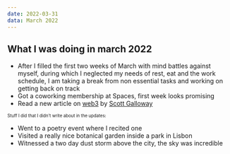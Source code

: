 ```yaml
---
date: 2022-03-31
data: March 2022
---
```


## What I was doing in march 2022

- After I filled the first two weeks of March with mind battles against myself, during which I neglected my needs of rest, eat and the work schedule, I am taking a break from non essential tasks and working on getting back on track
- Got a coworking membership at Spaces, first week looks promising
- Read a new article on [web3](/article/web3.html) by [Scott Galloway](https://www.profgalloway.com/web3/)

<sub><sup>Stuff I did that I didn't write about in the updates:</sup></sub>
- Went to a poetry event where I recited one
- Visited a really nice botanical garden inside a park in Lisbon
- Witnessed a two day dust storm above the city, the sky was incredible
